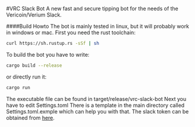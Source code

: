 #VRC Slack Bot
A new fast and secure tipping bot for the needs of the Vericoin/Verium Slack.

####Build Howto
The bot is mainly tested in linux, but it will probably work in windows or mac. 
First you need the rust toolchain:
```bash
curl https://sh.rustup.rs -sSf | sh
```
To build the bot you have to write:
```bash
cargo build --release
```
or directly run it:
```bash
cargo run
```
The executable file can be found in target/release/vrc-slack-bot
Next you have to edit Settings.toml There is a template in the main directory called Settings.toml.exmple which can help you with that. The slack token can be obtained from [here](https://my.slack.com/services/new/bot).
